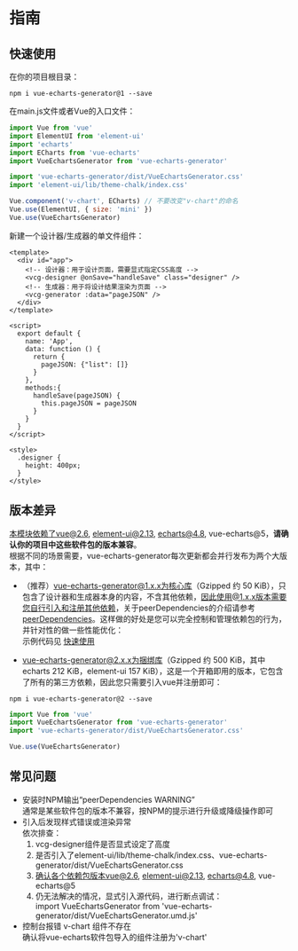 # 指南
## 快速使用
在你的项目根目录：
```
npm i vue-echarts-generator@1 --save
```
在main.js文件或者Vue的入口文件：
``` js
import Vue from 'vue'
import ElementUI from 'element-ui'
import 'echarts'
import ECharts from 'vue-echarts'
import VueEchartsGenerator from 'vue-echarts-generator'

import 'vue-echarts-generator/dist/VueEchartsGenerator.css'
import 'element-ui/lib/theme-chalk/index.css'

Vue.component('v-chart', ECharts) // 不要改变"v-chart"的命名
Vue.use(ElementUI, { size: 'mini' })
Vue.use(VueEchartsGenerator)
```
新建一个设计器/生成器的单文件组件：
``` vue
<template>
  <div id="app">
    <!-- 设计器：用于设计页面，需要显式指定CSS高度 -->
    <vcg-designer @onSave="handleSave" class="designer" />
    <!-- 生成器：用于将设计结果渲染为页面 -->
    <vcg-generator :data="pageJSON" />
  </div>
</template>

<script>
  export default {
    name: 'App',
    data: function () {
      return {
        pageJSON: {"list": []}
      }
    },
    methods:{
      handleSave(pageJSON) {
        this.pageJSON = pageJSON
      }
    }
  }
</script>

<style>
  .designer {
    height: 400px;
  }
</style>
```

## 版本差异
本模块依赖了vue@2.6, element-ui@2.13, echarts@4.8, vue-echarts@5，**请确认你的项目中这些软件包的版本兼容**。  
根据不同的场景需要，vue-echarts-generator每次更新都会并行发布为两个大版本，其中：  
+ （推荐）vue-echarts-generator@1.x.x为核心库（Gzipped 约 50 KiB），只包含了设计器和生成器本身的内容，不含其他依赖，因此使用@1.x.x版本需要您自行引入和注册其他依赖，关于peerDependencies的介绍请参考[peerDependencies](https://nodejs.org/en/blog/npm/peer-dependencies/)。这样做的好处是您可以完全控制和管理依赖包的行为，并针对性的做一些性能优化：  
示例代码见 [快速使用](#快速使用)

+ vue-echarts-generator@2.x.x为捆绑库（Gzipped 约 500 KiB，其中echarts 212 KiB，element-ui 157 KiB），这是一个开箱即用的版本，它包含了所有的第三方依赖，因此您只需要引入vue并注册即可：
```
npm i vue-echarts-generator@2 --save
```
``` js
import Vue from 'vue'
import VueEchartsGenerator from 'vue-echarts-generator'
import 'vue-echarts-generator/dist/VueEchartsGenerator.css'

Vue.use(VueEchartsGenerator)
```
## 常见问题
+ 安装时NPM输出“peerDependencies WARNING”  
通常是某些软件包的版本不兼容，按NPM的提示进行升级或降级操作即可
+ 引入后发现样式错误或渲染异常  
  依次排查：
  1. vcg-designer组件是否显式设定了高度
  2. 是否引入了element-ui/lib/theme-chalk/index.css、vue-echarts-generator/dist/VueEchartsGenerator.css
  3. 确认各个依赖包版本vue@2.6, element-ui@2.13, echarts@4.8, vue-echarts@5
  4. 仍无法解决的情况，显式引入源代码，进行断点调试：  
  import VueEchartsGenerator from 'vue-echarts-generator/dist/VueEchartsGenerator.umd.js'
+ 控制台报错 v-chart 组件不存在  
确认将vue-echarts软件包导入的组件注册为'v-chart'
